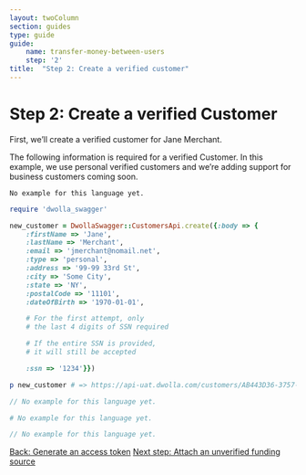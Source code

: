 ```yaml
---
layout: twoColumn
section: guides
type: guide
guide:
    name: transfer-money-between-users
    step: '2'
title:  "Step 2: Create a verified customer"
---
```


# Step 2: Create a verified Customer

First, we’ll create a verified customer for Jane Merchant.

The following information is required for a verified Customer. In this example, we use personal verified customers and we’re adding support for business customers coming soon. 

```raw
No example for this language yet.
```
```ruby
require 'dwolla_swagger'

new_customer = DwollaSwagger::CustomersApi.create({:body => {
    :firstName => 'Jane',
    :lastName => 'Merchant',
    :email => 'jmerchant@nomail.net',
    :type => 'personal',
    :address => '99-99 33rd St',
    :city => 'Some City',
    :state => 'NY',
    :postalCode => '11101',
    :dateOfBirth => '1970-01-01',

    # For the first attempt, only 
    # the last 4 digits of SSN required

    # If the entire SSN is provided, 
    # it will still be accepted

    :ssn => '1234'}})

p new_customer # => https://api-uat.dwolla.com/customers/AB443D36-3757-44C1-A1B4-29727FB3111C
```
```javascript
// No example for this language yet.
```
```python
# No example for this language yet.
```
```php
// No example for this language yet.
```

<nav class="pager-nav">
    <a href="./01-access-token.html">Back: Generate an access token</a>
    <a href="03-attach-unverified-bank.html">Next step: Attach an unverified funding source</a>
</nav>